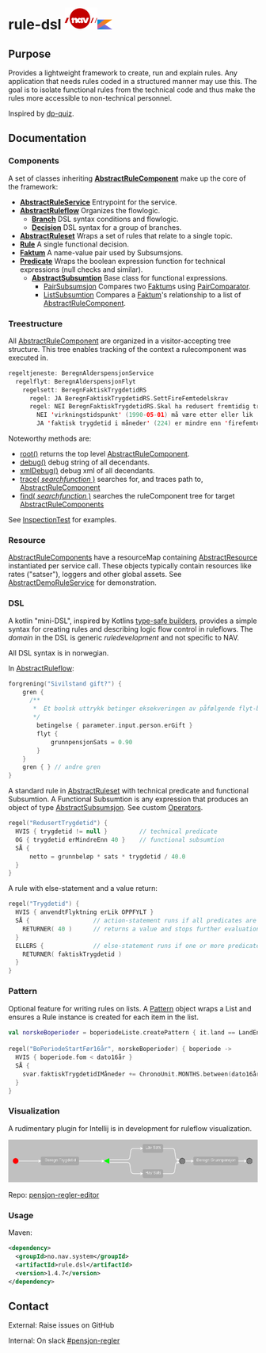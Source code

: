 # rule-dsl ![nav.no logo](src/main/doc/NavLogoRod.svg)<img height="20" src="src\main\doc\Kotlin_Icon.svg" width="30"/>

## Purpose
Provides a lightweight framework to create, run and explain rules. Any application that needs rules coded in a structured manner may use this.
The goal is to isolate functional rules from the technical code and thus make the rules more accessible to non-technical personnel.

Inspired by [dp-quiz](https://github.com/navikt/dp-quiz).

## Documentation
### Components
A set of classes inheriting **[AbstractRuleComponent](src/main/kotlin/no/nav/system/rule/dsl/AbstractRuleComponent.kt)** make up the core of the framework:
* **[AbstractRuleService](src/main/kotlin/no/nav/system/rule/dsl/AbstractRuleset.kt)** Entrypoint for the service.
* **[AbstractRuleflow](src/main/kotlin/no/nav/system/rule/dsl/AbstractRuleflow.kt)** Organizes the flowlogic.
    * **[Branch](src/main/kotlin/no/nav/system/rule/dsl/AbstractRuleflow.kt)** DSL syntax conditions and flowlogic.
    * **[Decision](src/main/kotlin/no/nav/system/rule/dsl/AbstractRuleflow.kt)** DSL syntax for a group of branches. 
* **[AbstractRuleset](src/main/kotlin/no/nav/system/rule/dsl/AbstractRuleset.kt)** Wraps a set of rules that relate to a single topic.
* **[Rule](src/main/kotlin/no/nav/system/rule/dsl/Rule.kt)** A single functional decision.
* **[Faktum](src/main/kotlin/no/nav/system/rule/dsl/rettsregel/Faktum.kt)** A name-value pair used by Subsumsjons.
* **[Predicate](src/main/kotlin/no/nav/system/rule/dsl/Predicate.kt)** Wraps the boolean expression function for technical expressions (null checks and similar).
    * **[AbstractSubsumtion](src/main/kotlin/no/nav/system/rule/dsl/rettsregel/Subsumtion.kt)** Base class for functional expressions.
      * [PairSubsumsjon](src/main/kotlin/no/nav/system/rule/dsl/rettsregel/Subsumtion.kt) Compares two [Faktum](src/main/kotlin/no/nav/system/rule/dsl/rettsregel/Faktum.kt)s using [PairComparator](src/main/kotlin/no/nav/system/rule/dsl/enums/Comparator.kt).
      * [ListSubsumtion](src/main/kotlin/no/nav/system/rule/dsl/rettsregel/Subsumtion.kt) Compares a [Faktum](src/main/kotlin/no/nav/system/rule/dsl/rettsregel/Faktum.kt)'s relationship to a list of [AbstractRuleComponent](src/main/kotlin/no/nav/system/rule/dsl/AbstractRuleComponent.kt).

### Treestructure
All [AbstractRuleComponent](src/main/kotlin/no/nav/system/rule/dsl/AbstractRuleComponent.kt) are organized in a visitor-accepting tree structure. This tree enables tracking of the context a rulecomponent was executed in.
```kotlin
regeltjeneste: BeregnAlderspensjonService
  regelflyt: BeregnAlderspensjonFlyt
    regelsett: BeregnFaktiskTrygdetidRS
      regel: JA BeregnFaktiskTrygdetidRS.SettFireFemtedelskrav
      regel: NEI BeregnFaktiskTrygdetidRS.Skal ha redusert fremtidig trygdetid
        NEI 'virkningstidspunkt' (1990-05-01) må være etter eller lik '1991-01-01'
        JA 'faktisk trygdetid i måneder' (224) er mindre enn 'firefemtedelskrav' (480)
```
Noteworthy methods are:
* [root()](src/main/kotlin/no/nav/system/rule/dsl/resource/Root.kt) returns the top level [AbstractRuleComponent](src/main/kotlin/no/nav/system/rule/dsl/AbstractRuleComponent.kt).
* [debug()](src/main/kotlin/no/nav/system/rule/dsl/inspections/Debug.kt) debug string of all decendants.
* [xmlDebug()](src/main/kotlin/no/nav/system/rule/dsl/inspections/XmlDebug.kt) debug xml of all decendants.
* [trace( _searchfunction_ )](src/main/kotlin/no/nav/system/rule/dsl/inspections/Trace.kt) searches for, and traces path to, [AbstractRuleComponent](src/main/kotlin/no/nav/system/rule/dsl/AbstractRuleComponent.kt)
* [find( _searchfunction_ )](src/main/kotlin/no/nav/system/rule/dsl/inspections/Find.kt) searches the ruleComponent tree for target [AbstractRuleComponents](src/main/kotlin/no/nav/system/rule/dsl/AbstractRuleComponent.kt)


See [InspectionTest](src/test/kotlin/no/nav/system/rule/dsl/demo/inspection/InspectionTest.kt) for examples.

### Resource
[AbstractRuleComponents](src/main/kotlin/no/nav/system/rule/dsl/AbstractRuleComponent.kt) have a resourceMap containing [AbstractResource](src/main/kotlin/no/nav/system/rule/dsl/AbstractResource.kt) instantiated per service call. These objects typically contain resources like rates ("satser"), loggers and other global assets. See [AbstractDemoRuleService](src/test/kotlin/no/nav/system/rule/dsl/demo/ruleservice/AbstractDemoRuleService.kt) for demonstration.

### DSL
A kotlin "mini-DSL", inspired by Kotlins [type-safe builders](https://kotlinlang.org/docs/type-safe-builders.html), provides a simple syntax for creating rules and describing logic flow control in ruleflows. The _domain_ in the DSL is generic _ruledevelopment_ and not specific to NAV.

All DSL syntax is in norwegian.

In [AbstractRuleflow](src/main/kotlin/no/nav/system/rule/dsl/AbstractRuleflow.kt):
```kotlin
forgrening("Sivilstand gift?") {
    gren {
      /**
       *  Et boolsk uttrykk betinger eksekveringen av påfølgende flyt-blokk.
       */
        betingelse { parameter.input.person.erGift }
        flyt {
            grunnpensjonSats = 0.90
        }
    }
    gren { } // andre gren
}
```
A standard rule in [AbstractRuleset](src/main/kotlin/no/nav/system/rule/dsl/AbstractRuleset.kt) with technical predicate and functional Subsumtion. A Functional Subsumtion is any expression that produces an object of type [AbstractSubsumsjon](src/main/kotlin/no/nav/system/rule/dsl/rettsregel/Subsumtion.kt). See custom [Operators](src/main/kotlin/no/nav/system/rule/dsl/rettsregel/Operators.kt).
```kotlin
regel("RedusertTrygdetid") {
  HVIS { trygdetid != null }         // technical predicate
  OG { trygdetid erMindreEnn 40 }    // functional subsumtion
  SÅ {
      netto = grunnbeløp * sats * trygdetid / 40.0
  }
}
```

A rule with else-statement and a value return:
```kotlin
regel("Trygdetid") {
  HVIS { anvendtFlyktning erLik OPPFYLT }
  SÅ {                  // action-statement runs if all predicates are true
    RETURNER( 40 )      // returns a value and stops further evaluation of the ruleset.
  }
  ELLERS {              // else-statement runs if one or more predicates are false
    RETURNER( faktiskTrygdetid )
  }
}
```

### Pattern
Optional feature for writing rules on lists. A [Pattern](src/main/kotlin/no/nav/system/rule/dsl/pattern/Pattern.kt) object wraps a List and ensures a Rule instance is created for each item in the list.
```kotlin
val norskeBoperioder = boperiodeListe.createPattern { it.land == LandEnum.NOR }

regel("BoPeriodeStartFør16år", norskeBoperioder) { boperiode ->
  HVIS { boperiode.fom < dato16år }
  SÅ {
    svar.faktiskTrygdetidIMåneder += ChronoUnit.MONTHS.between(dato16år, boperiode.tom)
  }
}
```

### Visualization
A rudimentary plugin for Intellij is in development for ruleflow visualization.

<!--suppress HtmlUnknownTarget -->
<img src="src\main\doc\ruleflow example.png" alt=""/>

Repo: [pensjon-regler-editor](https://github.com/navikt/pensjon-regler-editor)

### Usage
Maven:
```xml
<dependency>
  <groupId>no.nav.system</groupId>
  <artifactId>rule.dsl</artifactId>
  <version>1.4.7</version>
</dependency>
```

## Contact
External: Raise issues on GitHub

Internal: On slack [#pensjon-regler](https://nav-it.slack.com/archives/CDWRP7S4B)
